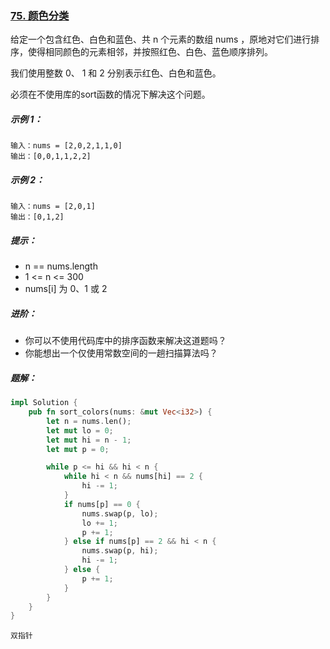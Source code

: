 ### [75. 颜色分类](https://leetcode.cn/problems/sort-colors/)

给定一个包含红色、白色和蓝色、共 n 个元素的数组 nums ，原地对它们进行排序，使得相同颜色的元素相邻，并按照红色、白色、蓝色顺序排列。

我们使用整数 0、 1 和 2 分别表示红色、白色和蓝色。

必须在不使用库的sort函数的情况下解决这个问题。


##### 示例 1：
```
输入：nums = [2,0,2,1,1,0]
输出：[0,0,1,1,2,2]
```

##### 示例 2：
```
输入：nums = [2,0,1]
输出：[0,1,2]
```

##### 提示：
- n == nums.length
- 1 <= n <= 300
- nums[i] 为 0、1 或 2

##### 进阶：
- 你可以不使用代码库中的排序函数来解决这道题吗？
- 你能想出一个仅使用常数空间的一趟扫描算法吗？

##### 题解：
```rust
impl Solution {
    pub fn sort_colors(nums: &mut Vec<i32>) {
        let n = nums.len();
        let mut lo = 0;
        let mut hi = n - 1;
        let mut p = 0;

        while p <= hi && hi < n {
            while hi < n && nums[hi] == 2 {
                hi -= 1;
            }
            if nums[p] == 0 {
                nums.swap(p, lo);
                lo += 1;
                p += 1;
            } else if nums[p] == 2 && hi < n {
                nums.swap(p, hi);
                hi -= 1;
            } else {
                p += 1;
            }
        }
    }
}
```

`双指针`
